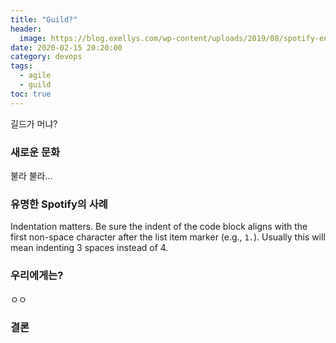 ```yaml
---
title: "Guild?"
header:
  image: https://blog.exellys.com/wp-content/uploads/2019/08/spotify-engineering-culture-part1.jpeg
date: 2020-02-15 20:20:00
category: devops
tags: 
  - agile
  - guild
toc: true
---
```




길드가 머냐?


### 새로운 문화

불라 불라...





### 유명한 Spotify의 사례

Indentation matters. Be sure the indent of the code block aligns with the first non-space character after the list item marker (e.g., `1.`). Usually this will mean indenting 3 spaces instead of 4.



### 우리에게는?

ㅇㅇ



### 결론

### 